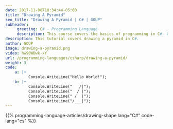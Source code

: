 ```yaml
---
date: 2017-11-08T18:34:44-05:00
title: "Drawing A Pyramid"
seo_title: "Drawing A Pyramid | C# | GOUP"
subheader:
     greeting: C# - Programming Language
     description: This course covers the basics of programming in C#. Work your way through the videos/articles and I'll teach you everything you need to know to start your programming journey!
description: This tutorial covers drawing a pyramid in C#.
author: GOUP
image: drawing-a-pyramid.png
video: hw90WDwk-xY
url: /programming-languages/csharp/drawing-a-pyramid/
weight: 3
code:
    a: |+
          Console.WriteLine("Hello World!");
    b: |+
          Console.WriteLine("   /|");
          Console.WriteLine("  / |");
          Console.WriteLine(" /  |");
          Console.WriteLine("/___|");
---
```


{{% programming-language-articles/drawing-shape lang="C#" code-lang="cs" %}}
